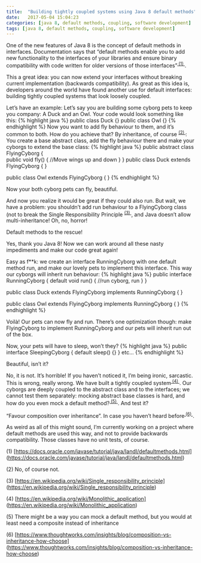 ```yaml
---
title:  "Building tightly coupled systems using Java 8 default methods"
date:   2017-05-04 15:04:23
categories: [java 8, default methods, coupling, software development]
tags: [java 8, default methods, coupling, software development]
---
```


One of the new features of Java 8 is the concept of default methods in interfaces. Documentation says that “default methods enable you to add new functionality to the interfaces of your libraries and ensure binary compatibility with code written for older versions of those interfaces”<sup>[ (1) ](#fnOne)</sup>.

This a great idea: you can now extend your interfaces without breaking current implementation (backwards compatibility).
As great as this idea is, developers around the world have found another use for default interfaces: building tightly coupled systems that look loosely coupled.

Let’s have an example: Let’s say you are building some cyborg pets to keep you company: A Duck and an Owl. Your code would look something like this:
{% highlight java %}
public class Duck {}
public class Owl {} 
{% endhighlight %}
Now you want to add fly behaviour to them, and it’s common to both. How do you achieve that? By inheritance, of course <sup>[ (2) ](#fnTwo)</sup>: You create a base abstract class, add the fly behaviour there and make your cyborgs to extend the base class:
{% highlight java %}
public abstract class FlyingCyborg {	
	public void fly() {
	//Move wings up and down
	}
}
public class Duck extends FlyingCyborg { }

public class Owl extends FlyingCyborg {	}
{% endhighlight %}

Now your both cyborg pets can fly, beautiful.

And now you realize it would be great if they could also run. But wait, we have a problem: you shouldn’t add run behaviour to a FlyingCyborg class (not to break the Single Responsibility Principle <sup>[ (3) ](#fnThree)</sup>, and Java doesn’t allow multi-inheritance! Oh, no, horror!

Default methods to the rescue!

Yes, thank you Java 8! Now we can work around all these nasty impediments and make our code great again! 

Easy as f**k: we create an interface RunningCyborg with one default method run, and make our lovely pets to implement this interface. This way our cyborgs will inherit run behaviour:
{% highlight java %}
public interface RunningCyborg {
	default void run() {
		//run cyborg, run
	}
}

public class Duck extends FlyingCyborg implements RunningCyborg { }

public class Owl extends FlyingCyborg implements RunningCyborg { }
{% endhighlight %}

Voilà! Our pets can now fly and run. There’s one optimization though: make FlyingCyborg to implement RunningCyborg and our pets will inherit run out of the box. 

Now, your pets will have to sleep, won’t they? 
{% highlight java %}
public interface SleepingCyborg {
	default sleep() {}
}
etc...
{% endhighlight %}

Beautiful, isn’t it?

No, it is not. It’s horrible! If you haven’t noticed it, I’m being ironic, sarcastic. This is wrong, really wrong. We have built a tightly coupled system<sup>[ (4) ](#fnFour)</sup>. Our cyborgs are deeply coupled to the abstract class and to the interfaces; we cannot test them separately: mocking abstract base classes is hard, and how do you even mock a default method?<sup>[ (5) ](#fnFive)</sup>. And test it?

“Favour composition over inheritance”. In case you haven’t heard before<sup>[ (6) ](#fnSix)</sup>.

As weird as all of this might sound, I’m currently working on a project where default methods are used this way, and not to provide backwards compatibility. Those classes have no unit tests, of course. 

<a name="fnOne">(1)</a> [https://docs.oracle.com/javase/tutorial/java/IandI/defaultmethods.html] (https://docs.oracle.com/javase/tutorial/java/IandI/defaultmethods.html)

<a name="fnTwo">(2)</a>	No, of course not.

<a name="fnThree">(3)</a> [https://en.wikipedia.org/wiki/Single_responsibility_principle] (https://en.wikipedia.org/wiki/Single_responsibility_principle)

<a name="fnFour">(4)</a> [https://en.wikipedia.org/wiki/Monolithic_application] (https://en.wikipedia.org/wiki/Monolithic_application)

<a name="fnFive">(5)</a> There might be a way you can mock a default method, but you would at least need a composite instead of inheritance

<a name="fnSix">(6)</a> [https://www.thoughtworks.com/insights/blog/composition-vs-inheritance-how-choose] (https://www.thoughtworks.com/insights/blog/composition-vs-inheritance-how-choose)
